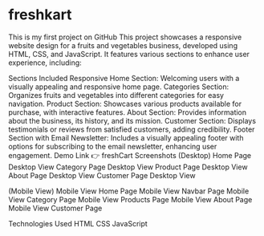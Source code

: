 # freshkart
This is my first project on GitHub
This project showcases a responsive website design for a fruits and vegetables business, developed using HTML, CSS, and JavaScript. It features various sections to enhance user experience, including:

Sections Included
Responsive Home Section: Welcoming users with a visually appealing and responsive home page.
Categories Section: Organizes fruits and vegetables into different categories for easy navigation.
Product Section: Showcases various products available for purchase, with interactive features.
About Section: Provides information about the business, its history, and its mission.
Customer Section: Displays testimonials or reviews from satisfied customers, adding credibility.
Footer Section with Email Newsletter: Includes a visually appealing footer with options for subscribing to the email newsletter, enhancing user engagement.
Demo Link 👉 freshCart
Screenshots
(Desktop) Home Page Desktop View Category Page Desktop View Product Page Desktop View About Page Desktop View Customer Page Desktop View

(Mobile View) Mobile View Home Page Mobile View Navbar Page Mobile View Category Page Mobile View Products Page Mobile View About Page Mobile View Customer Page

Technologies Used
HTML
CSS
JavaScript
